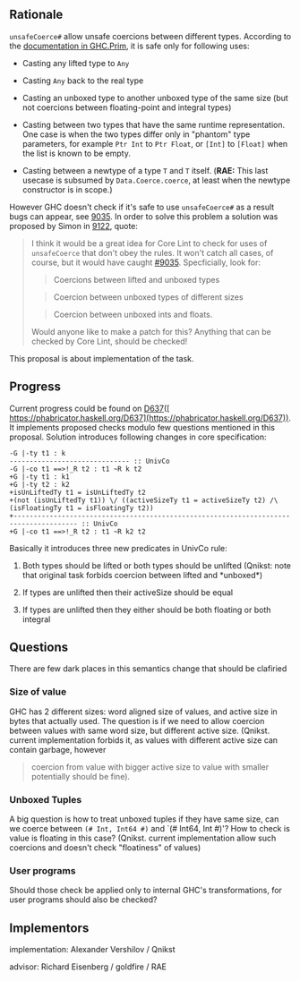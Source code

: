 ## Rationale



`unsafeCoerce#` allow unsafe coercions between different types.
According to the [
documentation in GHC.Prim](http://hackage.haskell.org/package/ghc-prim-0.3.1.0/docs/GHC-Prim.html#v:unsafeCoerce-35-), it is safe only for following uses:


- Casting any lifted type to `Any`

- Casting `Any` back to the real type

- Casting an unboxed type to another unboxed type of the same size (but not coercions between floating-point and integral types)

- Casting between two types that have the same runtime representation. One case is when the two types differ only in "phantom" type parameters, for example `Ptr Int` to `Ptr Float`, or `[Int]` to `[Float]` when the list is known to be empty. 

- Casting between a newtype of a type `T` and `T` itself.  (**RAE:** This last usecase is subsumed by `Data.Coerce.coerce`, at least when the newtype constructor is in scope.)


However GHC doesn't check if it's safe to use `unsafeCoerce#` as a result bugs can appear, see [9035](https://gitlab.staging.haskell.org/ghc/ghc/issues/9035).
In order to solve this problem a solution was proposed by Simon in [9122](https://gitlab.staging.haskell.org/ghc/ghc/issues/9122), quote:


>
>
> I think it would be a great idea for Core Lint to check for uses of `unsafeCoerce` that don't obey the rules. It won't catch all cases, of course, but it would have caught [\#9035](https://gitlab.staging.haskell.org/ghc/ghc/issues/9035). Specficially, look for:
>
>
> >
> >
> > Coercions between lifted and unboxed types
> >
> >
>
> >
> >
> > Coercion between unboxed types of different sizes
> >
> >
>
> >
> >
> > Coercion between unboxed ints and floats. 
> >
> >
>
>
> Would anyone like to make a patch for this? Anything that can be checked by Core Lint, should be checked!
>
>


This proposal is about implementation of the task.


## Progress



Current progress could be found on [
D637](https://phabricator.haskell.org/D637)([
https://phabricator.haskell.org/D637](https://phabricator.haskell.org/D637)). It implements
proposed checks modulo few questions mentioned in this proposal. Solution introduces following
changes in core specification:


```wiki
-G |-ty t1 : k
------------------------------ :: UnivCo
-G |-co t1 ==>!_R t2 : t1 ~R k t2
+G |-ty t1 : k1
+G |-ty t2 : k2
+isUnLiftedTy t1 = isUnLiftedTy t2
+(not (isUnLiftedTy t1)) \/ ((activeSizeTy t1 = activeSizeTy t2) /\ (isFloatingTy t1 = isFloatingTy t2))
+-------------------------------------------------------------------------------------- :: UnivCo
+G |-co t1 ==>!_R t2 : t1 ~R k2 t2
```


Basically it introduces three new predicates in UnivCo rule:


1. Both types should be lifted or both types should be unlifted (Qnikst: note that original task forbids coercion between lifted and \*unboxed\*)

1. If types are unlifted then their activeSize should be equal

1. If types are unlifted then they either should be both floating or both integral

## Questions



There are few dark places in this semantics change that should be clafiried


### Size of value



GHC has 2 different sizes: word aligned size of values, and active size in bytes that actually used.
The question is if we need to allow coercion between values with same word size, but different active size.
(Qnikst. current implementation forbids it, as values with different active size can contain garbage, however


>
>
> coercion from value with bigger active size to value with smaller potentially should be fine).
>
>

### Unboxed Tuples



A big question is how to treat unboxed tuples if they have same size, can we coerce between `(# Int, Int64 #)` and \`(\# Int64, Int \#)'?
How to check is value is floating in this case?
(Qnikst. current implementation allow such coercions and doesn't check "floatiness" of values)


### User programs



Should those check be applied only to internal GHC's transformations, for user programs should also be
checked?


## Implementors



implementation: Alexander Vershilov / Qnikst



advisor: Richard Eisenberg / goldfire / RAE


